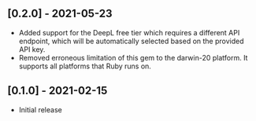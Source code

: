 ## [0.2.0] - 2021-05-23
- Added support for the DeepL free tier which requires a different API endpoint, which will be automatically selected based on the provided API key.
- Removed erroneous limitation of this gem to the darwin-20 platform. It supports all platforms that Ruby runs on.

## [0.1.0] - 2021-02-15

- Initial release
